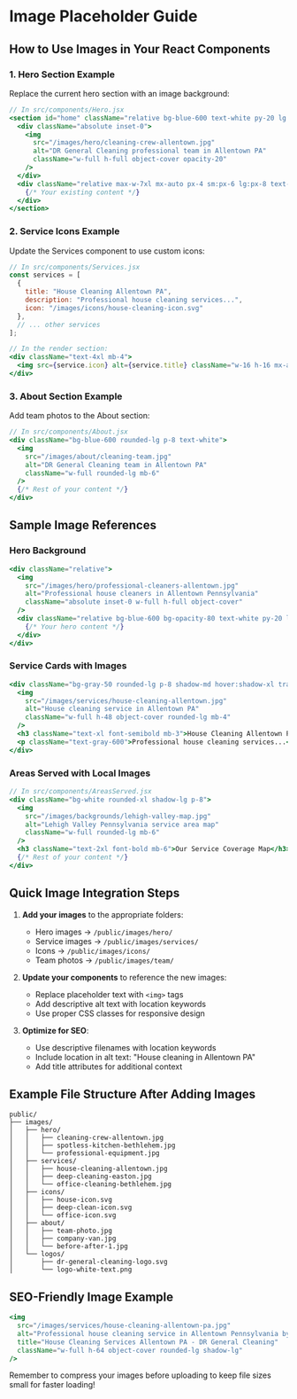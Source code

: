 # Image Placeholder Guide

## How to Use Images in Your React Components

### 1. Hero Section Example
Replace the current hero section with an image background:

```jsx
// In src/components/Hero.jsx
<section id="home" className="relative bg-blue-600 text-white py-20 lg:py-32">
  <div className="absolute inset-0">
    <img
      src="/images/hero/cleaning-crew-allentown.jpg"
      alt="DR General Cleaning professional team in Allentown PA"
      className="w-full h-full object-cover opacity-20"
    />
  </div>
  <div className="relative max-w-7xl mx-auto px-4 sm:px-6 lg:px-8 text-center">
    {/* Your existing content */}
  </div>
</section>
```

### 2. Service Icons Example
Update the Services component to use custom icons:

```jsx
// In src/components/Services.jsx
const services = [
  {
    title: "House Cleaning Allentown PA",
    description: "Professional house cleaning services...",
    icon: "/images/icons/house-cleaning-icon.svg"
  },
  // ... other services
];

// In the render section:
<div className="text-4xl mb-4">
  <img src={service.icon} alt={service.title} className="w-16 h-16 mx-auto" />
</div>
```

### 3. About Section Example
Add team photos to the About section:

```jsx
// In src/components/About.jsx
<div className="bg-blue-600 rounded-lg p-8 text-white">
  <img
    src="/images/about/cleaning-team.jpg"
    alt="DR General Cleaning team in Allentown PA"
    className="w-full rounded-lg mb-6"
  />
  {/* Rest of your content */}
</div>
```

## Sample Image References

### Hero Background
```jsx
<div className="relative">
  <img
    src="/images/hero/professional-cleaners-allentown.jpg"
    alt="Professional house cleaners in Allentown Pennsylvania"
    className="absolute inset-0 w-full h-full object-cover"
  />
  <div className="relative bg-blue-600 bg-opacity-80 text-white py-20 lg:py-32">
    {/* Your hero content */}
  </div>
</div>
```

### Service Cards with Images
```jsx
<div className="bg-gray-50 rounded-lg p-8 shadow-md hover:shadow-xl transition-all">
  <img
    src="/images/services/house-cleaning-allentown.jpg"
    alt="House cleaning service in Allentown PA"
    className="w-full h-48 object-cover rounded-lg mb-4"
  />
  <h3 className="text-xl font-semibold mb-3">House Cleaning Allentown PA</h3>
  <p className="text-gray-600">Professional house cleaning services...</p>
</div>
```

### Areas Served with Local Images
```jsx
// In src/components/AreasServed.jsx
<div className="bg-white rounded-xl shadow-lg p-8">
  <img
    src="/images/backgrounds/lehigh-valley-map.jpg"
    alt="Lehigh Valley Pennsylvania service area map"
    className="w-full rounded-lg mb-6"
  />
  <h3 className="text-2xl font-bold mb-6">Our Service Coverage Map</h3>
  {/* Rest of your content */}
</div>
```

## Quick Image Integration Steps

1. **Add your images** to the appropriate folders:
   - Hero images → `/public/images/hero/`
   - Service images → `/public/images/services/`
   - Icons → `/public/images/icons/`
   - Team photos → `/public/images/team/`

2. **Update your components** to reference the new images:
   - Replace placeholder text with `<img>` tags
   - Add descriptive alt text with location keywords
   - Use proper CSS classes for responsive design

3. **Optimize for SEO**:
   - Use descriptive filenames with location keywords
   - Include location in alt text: "House cleaning in Allentown PA"
   - Add title attributes for additional context

## Example File Structure After Adding Images

```
public/
├── images/
│   ├── hero/
│   │   ├── cleaning-crew-allentown.jpg
│   │   ├── spotless-kitchen-bethlehem.jpg
│   │   └── professional-equipment.jpg
│   ├── services/
│   │   ├── house-cleaning-allentown.jpg
│   │   ├── deep-cleaning-easton.jpg
│   │   └── office-cleaning-bethlehem.jpg
│   ├── icons/
│   │   ├── house-icon.svg
│   │   ├── deep-clean-icon.svg
│   │   └── office-icon.svg
│   ├── about/
│   │   ├── team-photo.jpg
│   │   ├── company-van.jpg
│   │   └── before-after-1.jpg
│   └── logos/
│       ├── dr-general-cleaning-logo.svg
│       └── logo-white-text.png
```

## SEO-Friendly Image Example

```jsx
<img
  src="/images/services/house-cleaning-allentown-pa.jpg"
  alt="Professional house cleaning service in Allentown Pennsylvania by DR General Cleaning"
  title="House Cleaning Services Allentown PA - DR General Cleaning"
  className="w-full h-64 object-cover rounded-lg shadow-lg"
/>
```

Remember to compress your images before uploading to keep file sizes small for faster loading!
